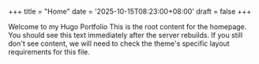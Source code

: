 +++
title = "Home"
date = '2025-10-15T08:23:00+08:00'
draft = false
+++

Welcome to my Hugo Portfolio
This is the root content for the homepage. You should see this text immediately after the server rebuilds. If you still don't see content, we will need to check the theme's specific layout requirements for this file.
